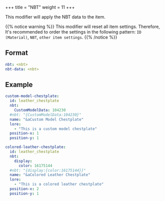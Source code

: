 +++
title = "NBT"
weight = 11
+++

This modifier will apply the NBT data to the item.

{{% notice warning %}}
This modifier will reset all item settings. Therefore, It's recommended to order the settings in the following pattern: `ID (Material)`, `NBT`, `other item settings`.
{{% /notice %}}

## Format

```yaml
nbt: <nbt>
nbt-data: <nbt>
```

## Example

```yaml
custom-model-chestplate:
  id: leather_chestplate
  nbt:
    CustomModelData: 104230
  #nbt: "{CustomModelData:104230}"
  name: "&aCustom Model Chestplate"
  lore:
    - "This is a custom model chestplate"
  position-x: 1
  position-y: 1

colored-leather-chestplate:
  id: leather_chestplate
  nbt:
    display:
      color: 16175144
  #nbt: "{display:{color:16175144}}"
  name: "&aColored Leather Chestplate"
  lore:
    - "This is a colored leather chestplate"
  position-x: 2
  position-y: 1
```

